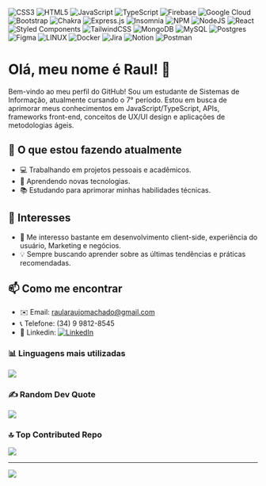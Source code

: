 ![CSS3](https://img.shields.io/badge/css3-%231572B6.svg?style=flat&logo=css3&logoColor=white) ![HTML5](https://img.shields.io/badge/html5-%23E34F26.svg?style=flat&logo=html5&logoColor=white) ![JavaScript](https://img.shields.io/badge/javascript-%23323330.svg?style=flat&logo=javascript&logoColor=%23F7DF1E) ![TypeScript](https://img.shields.io/badge/typescript-%23007ACC.svg?style=flat&logo=typescript&logoColor=white) ![Firebase](https://img.shields.io/badge/firebase-%23039BE5.svg?style=flat&logo=firebase) ![Google Cloud](https://img.shields.io/badge/Google%20Cloud-%234285F4.svg?style=flat&logo=google-cloud&logoColor=white) ![Bootstrap](https://img.shields.io/badge/bootstrap-%23563D7C.svg?style=flat&logo=bootstrap&logoColor=white) ![Chakra](https://img.shields.io/badge/chakra-%234ED1C5.svg?style=flat&logo=chakraui&logoColor=white) ![Express.js](https://img.shields.io/badge/express.js-%23404d59.svg?style=flat&logo=express&logoColor=%2361DAFB) ![Insomnia](https://img.shields.io/badge/Insomnia-black?style=flat&logo=insomnia&logoColor=5849BE) ![NPM](https://img.shields.io/badge/NPM-%23000000.svg?style=flat&logo=npm&logoColor=white) ![NodeJS](https://img.shields.io/badge/node.js-6DA55F?style=flat&logo=node.js&logoColor=white) ![React](https://img.shields.io/badge/react-%2320232a.svg?style=flat&logo=react&logoColor=%2361DAFB) ![Styled Components](https://img.shields.io/badge/styled--components-DB7093?style=flat&logo=styled-components&logoColor=white) ![TailwindCSS](https://img.shields.io/badge/tailwindcss-%2338B2AC.svg?style=flat&logo=tailwind-css&logoColor=white) ![MongoDB](https://img.shields.io/badge/MongoDB-%234ea94b.svg?style=flat&logo=mongodb&logoColor=white) ![MySQL](https://img.shields.io/badge/mysql-%2300f.svg?style=flat&logo=mysql&logoColor=white) ![Postgres](https://img.shields.io/badge/postgres-%23316192.svg?style=flat&logo=postgresql&logoColor=white) 	![Figma](https://img.shields.io/badge/figma-%23F24E1E.svg?style=flat&logo=figma&logoColor=white) ![LINUX](https://img.shields.io/badge/Linux-FCC624?style=flat&logo=linux&logoColor=black) ![Docker](https://img.shields.io/badge/docker-%230db7ed.svg?style=flat&logo=docker&logoColor=white) ![Jira](https://img.shields.io/badge/jira-%230A0FFF.svg?style=flat&logo=jira&logoColor=white) ![Notion](https://img.shields.io/badge/Notion-%23000000.svg?style=flat&logo=notion&logoColor=white) ![Postman](https://img.shields.io/badge/Postman-FF6C37?style=flat&logo=postman&logoColor=white)

# Olá, meu nome é Raul! 👋

Bem-vindo ao meu perfil do GitHub! Sou um estudante de Sistemas de Informação, atualmente cursando o 7° período. Estou em busca de aprimorar meus conhecimentos em JavaScript/TypeScript, APIs, frameworks front-end, conceitos de UX/UI design e aplicações de metodologias ágeis.

## 🔭 O que estou fazendo atualmente

- 💻 Trabalhando em projetos pessoais e acadêmicos.
- 🌱 Aprendendo novas tecnologias.
- 📚 Estudando para aprimorar minhas habilidades técnicas.

## 🚀 Interesses

- 🎯 Me interesso bastante em desenvolvimento client-side, experiência do usuário, Marketing e negócios.
- 💡 Sempre buscando aprender sobre as últimas tendências e práticas recomendadas.

## 📫 Como me encontrar

- ✉️ Email: [raularaujomachado@gmail.com](mailto:raularaujomachado@gmail.com)
- 📞 Telefone: (34) 9 9812-8545
- 💼 Linkedin:   [![LinkedIn](https://img.shields.io/badge/LinkedIn-%230077B5.svg?logo=linkedin&logoColor=white)](https://linkedin.com/in/raularaujomachado/) 

### 📊 Linguagens mais utilizadas

![](https://github-readme-stats.vercel.app/api/top-langs/?username=Raul-Araujo-Machado&theme=dark&hide_border=true&include_all_commits=true&count_private=true&layout=compact)

### ✍️ Random Dev Quote
![](https://quotes-github-readme.vercel.app/api?type=horizontal&theme=dark)

### 🔝 Top Contributed Repo
![](https://github-contributor-stats.vercel.app/api?username=Raul-Araujo-Machado&limit=5&theme=dark&combine_all_yearly_contributions=true)

---
[![](https://visitcount.itsvg.in/api?id=Raul-Araujo-Machado&icon=0&color=0)](https://visitcount.itsvg.in)

<!-- Proudly created with GPRM ( https://gprm.itsvg.in ) -->

